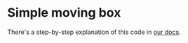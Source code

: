 # Simple moving box

There's a step-by-step explanation of this code in [our docs](https://lastolivegames.github.io/becsy/guide/examples/simple).

